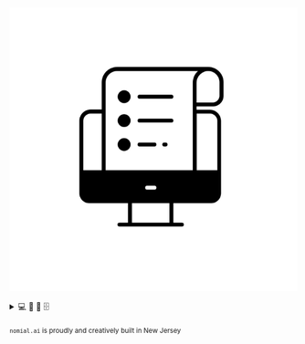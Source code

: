 ![img](noun-database-2246478_small.png)
<details closed>
  <summary>💻 📑 🧬 🗄️</summary>
  <p>List of things to do</p>
  <ol>
    <li>☕️ Have coffee</li>
    <li>📝 Write abstract(s)</li>
    <li>⚙️ Make figures and diagrams</li>
    <li>✔️ git push</li>
  </ol>
</details>


<sub>`nomial.ai` is proudly and creatively built in New Jersey <!-- The Garden State --> <sub>

<!--
Our most beautiful days: we haven’t seen yet.
Nazım Hikmet
-->
